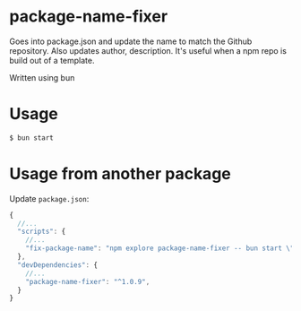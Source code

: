 # package-name-fixer
Goes into package.json and update the name to match the Github repository. Also updates author, description. It's useful when a npm repo is build out of a template.

Written using bun

# Usage

```bash
$ bun start
```

# Usage from another package

Update `package.json`:
```js
{
  //...
  "scripts": {
    //...
    "fix-package-name": "npm explore package-name-fixer -- bun start \"$(pwd)\""
  },
  "devDependencies": {
    //...
    "package-name-fixer": "^1.0.9",
  }
}
```
